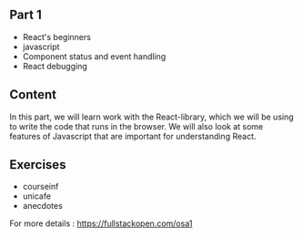   
## Part 1  
- React's beginners
- javascript
-	Component status and event handling
-	React debugging
## Content
In this part, we will learn work  with the React-library, which we will be using to write the code that runs in the browser. We will also look at some features of Javascript that are important for understanding React.
## Exercises
- courseinf
- unicafe
- anecdotes

For more details : https://fullstackopen.com/osa1
